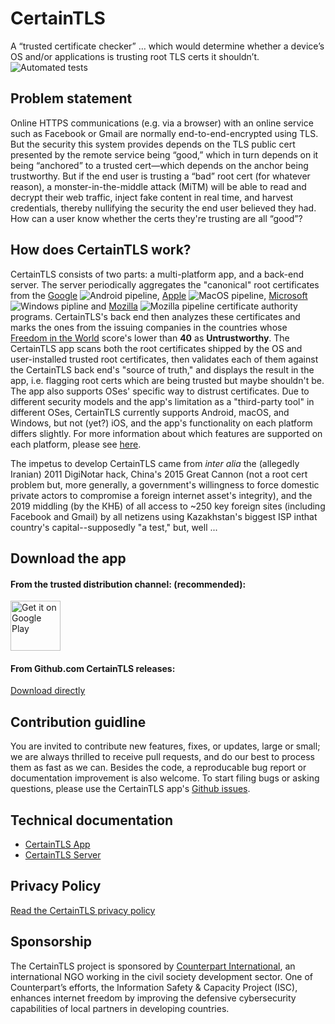 # CertainTLS
A “trusted certificate checker” … which would determine whether a device’s OS and/or applications is trusting root TLS certs it shouldn’t. ![Automated tests](https://github.com/certaintls/certaintls.app/workflows/CI/badge.svg)

## Problem statement
Online HTTPS communications (e.g. via a browser) with an online service such as Facebook or Gmail are normally end-to-end-encrypted using TLS. But the security this system provides depends on the TLS public cert presented by the remote service being “good,” which in turn depends on it being “anchored” to a trusted cert—which depends on the anchor being trustworthy. But if the end user is trusting a “bad” root cert (for whatever reason), a monster-in-the-middle attack (MiTM) will be able to read and decrypt their web traffic, inject fake content in real time, and harvest credentials, thereby nullifying the security the end user believed they had. How can a user know whether the certs they're trusting are all “good”?

## How does CertainTLS work?
CertainTLS consists of two parts: a multi-platform app, and a back-end server. The server periodically aggregates the "canonical" root certificates from the [Google](https://android.googlesource.com/platform/system/ca-certificates/+/master/files/) ![Android pipeline](https://github.com/certaintls/certaintls.app/workflows/Android%20cron/badge.svg), [Apple](https://support.apple.com/en-us/HT210770) ![MacOS pipeline](https://github.com/certaintls/certaintls.app/workflows/MacOS%20cron/badge.svg), [Microsoft](https://ccadb-public.secure.force.com/microsoft/IncludedCACertificateReportForMSFT) ![Windows pipline](https://github.com/certaintls/certaintls.app/workflows/Windows%20cron/badge.svg) and [Mozilla](https://ccadb-public.secure.force.com/mozilla/IncludedCACertificateReport) ![Mozilla pipeline](https://github.com/certaintls/certaintls.app/workflows/Mozilla%20cron/badge.svg) certificate authority programs. CertainTLS's back end then analyzes these certificates and marks the ones from the issuing companies in the countries whose [Freedom in the World](https://freedomhouse.org/countries/freedom-world/scores) score's lower than **40** as **Untrustworthy**. The CertainTLS app scans both the root certificates shipped by the OS and user-installed trusted root certificates, then validates each of them against the CertainTLS back end's "source of truth," and displays the result in the app, i.e. flagging root certs which are being trusted but maybe shouldn't be. The app also supports OSes' specific way to distrust certificates. Due to different security models and the app's limitation as a "third-party tool" in different OSes, CertainTLS currently supports Android, macOS, and Windows, but not (yet?) iOS, and the app's functionality on each platform differs slightly. For more information about which features are supported on each platform, please see [here](https://github.com/certaintls/certaintls.app/wiki/Supported-Features-on-Different-OS).

The impetus to develop CertainTLS came from *inter alia* the (allegedly Iranian) 2011 DigiNotar hack, China's 2015 Great Cannon (not a root cert problem but, more generally, a government's willingness to force domestic private actors to compromise a foreign internet asset's integrity), and the 2019 middling (by the КНБ) of all access to ~250 key foreign sites (including Facebook and Gmail) by all netizens using Kazakhstan's biggest ISP inthat country's capital--supposedly "a test," but, well ...

## Download the app
#### From the trusted distribution channel: (recommended):

<a href='https://play.google.com/store/apps/details?id=app.certaintls.flutter&pcampaignid=pcampaignidMKT-Other-global-all-co-prtnr-py-PartBadge-Mar2515-1'><img alt='Get it on Google Play' src='https://play.google.com/intl/en_us/badges/static/images/badges/en_badge_web_generic.png' height='80px'/></a>

#### From Github.com CertainTLS releases:
[Download directly](https://github.com/certaintls/certaintls.app/releases)

## Contribution guidline
You are invited to contribute new features, fixes, or updates, large or small; we are always thrilled to receive pull requests, and do our best to process them as fast as we can. Besides the code, a reproducable bug report or documentation improvement is also welcome. To start filing bugs or asking questions, please use the CertainTLS app's [Github issues](https://github.com/certaintls/certaintls.app/issues).

## Technical documentation
* [CertainTLS App](https://github.com/certaintls/certaintls.app/blob/master/README.md)
* [CertainTLS Server](https://github.com/certaintls/certaintls.backend/blob/master/README.md)

## Privacy Policy

[Read the CertainTLS privacy policy](https://github.com/certaintls/certaintls/blob/master/PRIVACY.md#privacy-statement---certaintls)

## Sponsorship
The CertainTLS project is sponsored by [Counterpart International](https://www.counterpart.org/), an international NGO working in the civil society development sector. One of Counterpart’s efforts, the Information Safety & Capacity Project (ISC), enhances internet freedom by improving the defensive cybersecurity capabilities of local partners in developing countries.
